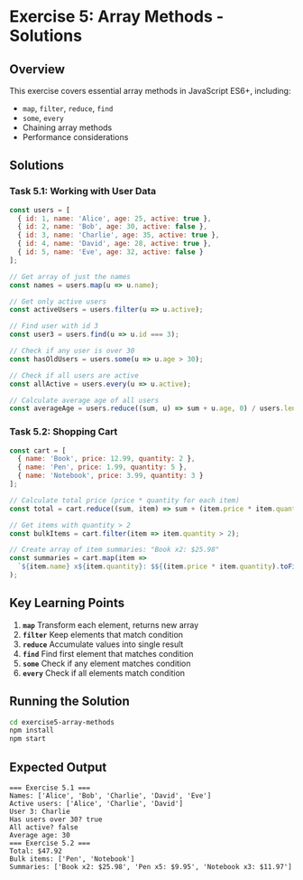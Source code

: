 # Exercise 5: Array Methods - Solutions

## Overview

This exercise covers essential array methods in JavaScript ES6+, including:
- `map`, `filter`, `reduce`, `find`
- `some`, `every`
- Chaining array methods
- Performance considerations

## Solutions

### Task 5.1: Working with User Data

```javascript
const users = [
  { id: 1, name: 'Alice', age: 25, active: true },
  { id: 2, name: 'Bob', age: 30, active: false },
  { id: 3, name: 'Charlie', age: 35, active: true },
  { id: 4, name: 'David', age: 28, active: true },
  { id: 5, name: 'Eve', age: 32, active: false }
];

// Get array of just the names
const names = users.map(u => u.name);

// Get only active users
const activeUsers = users.filter(u => u.active);

// Find user with id 3
const user3 = users.find(u => u.id === 3);

// Check if any user is over 30
const hasOldUsers = users.some(u => u.age > 30);

// Check if all users are active
const allActive = users.every(u => u.active);

// Calculate average age of all users
const averageAge = users.reduce((sum, u) => sum + u.age, 0) / users.length;
```

### Task 5.2: Shopping Cart

```javascript
const cart = [
  { name: 'Book', price: 12.99, quantity: 2 },
  { name: 'Pen', price: 1.99, quantity: 5 },
  { name: 'Notebook', price: 3.99, quantity: 3 }
];

// Calculate total price (price * quantity for each item)
const total = cart.reduce((sum, item) => sum + (item.price * item.quantity), 0);

// Get items with quantity > 2
const bulkItems = cart.filter(item => item.quantity > 2);

// Create array of item summaries: "Book x2: $25.98"
const summaries = cart.map(item =>
  `${item.name} x${item.quantity}: $${(item.price * item.quantity).toFixed(2)}`
);
```

## Key Learning Points

1. **`map`** Transform each element, returns new array
2. **`filter`** Keep elements that match condition
3. **`reduce`** Accumulate values into single result
4. **`find`** Find first element that matches condition
5. **`some`** Check if any element matches condition
6. **`every`** Check if all elements match condition

## Running the Solution

```bash
cd exercise5-array-methods
npm install
npm start
```

## Expected Output

```
=== Exercise 5.1 ===
Names: ['Alice', 'Bob', 'Charlie', 'David', 'Eve']
Active users: ['Alice', 'Charlie', 'David']
User 3: Charlie
Has users over 30? true
All active? false
Average age: 30
=== Exercise 5.2 ===
Total: $47.92
Bulk items: ['Pen', 'Notebook']
Summaries: ['Book x2: $25.98', 'Pen x5: $9.95', 'Notebook x3: $11.97']
```
